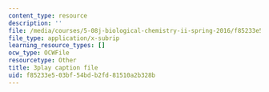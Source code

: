 ```yaml
---
content_type: resource
description: ''
file: /media/courses/5-08j-biological-chemistry-ii-spring-2016/f85233e503bf54bdb2fd81510a2b328b_PoFDK7Kwx1o.vtt
file_type: application/x-subrip
learning_resource_types: []
ocw_type: OCWFile
resourcetype: Other
title: 3play caption file
uid: f85233e5-03bf-54bd-b2fd-81510a2b328b
---
```

